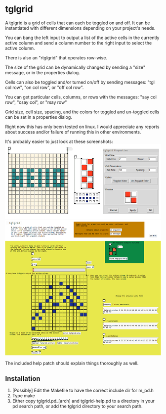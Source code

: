 tglgrid
=======

A tglgrid is a grid of cells that can each be toggled on and off.  It
can be instantiated with different dimensions depending on your
project's needs.

You can bang the left input to output a list of the active cells in
the currently active column and send a column number to the right input
to select the active column.

There is also an "rtglgrid" that operates row-wise.

The size of the grid can be dynamically changed by sending a "size"
message, or in the properties dialog.

Cells can also be toggled and/or turned on/off by sending messages:
"tgl col row", "on col row", or "off col row".

You can get particular cells, columns, or rows with the messages:
"say col row", "csay col", or "rsay row"

Grid size, cell size, spacing, and the colors for toggled and
un-toggled cells can be set in a properties dialog.

Right now this has only been tested on linux.  I would appreciate any
reports about success and/or failure of running this in other
environments.

It's probably easier to just look at these screenshots:
![tglgrid screenshot](https://github.com/nicklan/tglgrid/raw/master/screenshot/tglgrid.png)
![tglgrid screenshot](https://github.com/nicklan/tglgrid/raw/master/screenshot/help.png)

The included help patch should explain things thoroughly as well.

Installation
------------
1. [Possibly] Edit the Makefile to have the correct include dir for
m_pd.h
2. Type make
3. Either copy tglgrid.pd_[arch] and tglgrid-help.pd to a directory in
your pd search path, or add the tglgrid directory to your search
path.